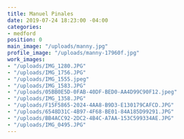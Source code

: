 ```yaml
---
title: Manuel Pinales
date: 2019-07-24 18:23:00 -04:00
categories:
- medford
position: 0
main_image: "/uploads/manny.jpg"
profile_image: "/uploads/manny-17960f.jpg"
work_images:
- "/uploads/IMG_1280.JPG"
- "/uploads/IMG_1756.JPG"
- "/uploads/IMG_1555.jpeg"
- "/uploads/IMG_1583.JPG"
- "/uploads/05BB0E5D-0FAB-40DF-BED0-AA4D99C90F12.jpeg"
- "/uploads/IMG_1358.JPG"
- "/uploads/F15F5865-2024-4AA8-B9D3-E130179CAFCD.JPG"
- "/uploads/6548D31C-4B97-4F68-BE01-84A185D99291.JPG"
- "/uploads/BB4ACC92-2DC2-4B4C-A7AA-153C599334AE.JPG"
- "/uploads/IMG_0495.JPG"
---
```


